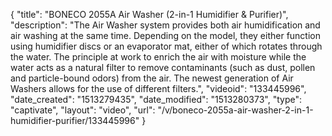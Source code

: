 {
    "title": "BONECO 2055A Air Washer (2-in-1 Humidifier & Purifier)",
    "description": "The Air Washer system provides both air humidification and air washing at the same time. Depending on the model, they either function using humidifier discs or an evaporator mat, either of which rotates through the water. The principle at work to enrich the air with moisture while the water acts as a natural filter to remove contaminants (such as dust, pollen and particle-bound odors) from the air. The newest generation of Air Washers allows for the use of different filters.",
    "videoid": "133445996",
    "date_created": "1513279435",
    "date_modified": "1513280373",
    "type": "captivate",
    "layout": "video",
    "url": "\/v\/boneco-2055a-air-washer-2-in-1-humidifier-purifier\/133445996"
}